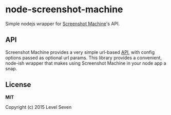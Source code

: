 # node-screenshot-machine

Simple nodejs wrapper for [Screenshot Machine](http://www.screenshotmachine.com/)'s API.

## API

Screenshot Machine provides a very simple url-based [API](http://www.screenshotmachine.com/apiguide.php), with config options passed as optional url params. This library provides a convenient, node-ish wrapper that makes using Screenshot Machine in your node app a snap.

## License

**MIT**

Copyright (c) 2015 Level Seven

